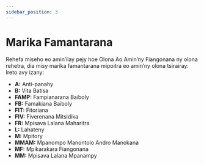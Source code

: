 ```yaml
---
sidebar_position: 3
---
```


# Marika Famantarana

Rehefa miseho eo amin’ilay pejy hoe Olona Ao Amin’ny Fiangonana ny olona rehetra, dia misy marika famantarana mipoitra eo amin’ny olona tsirairay. Ireto avy izany:

- **A:** Anti-panahy
- **B:** Vita Batisa
- **FAMP:** Fampianarana Baiboly
- **FB:** Famakiana Baiboly
- **FIT:** Fitoriana
- **FIV:** Fiverenana Mitsidika
- **FR:** Mpisava Lalana Maharitra
- **L:** Lahateny
- **M:** Mpitory
- **MMAM:** Mpanompo Manontolo Andro Manokana
- **MF:** Mpikarakara Fiangonana
- **MM:** Mpisava Lalana Mpanampy
